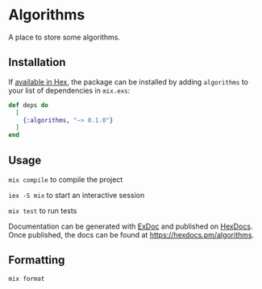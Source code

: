 # Algorithms

A place to store some algorithms.

## Installation

If [available in Hex](https://hex.pm/docs/publish), the package can be installed
by adding `algorithms` to your list of dependencies in `mix.exs`:

```elixir
def deps do
  [
    {:algorithms, "~> 0.1.0"}
  ]
end
```

## Usage

`mix compile` to compile the project

`iex -S mix` to start an interactive session

`mix test` to run tests

Documentation can be generated with [ExDoc](https://github.com/elixir-lang/ex_doc)
and published on [HexDocs](https://hexdocs.pm). Once published, the docs can
be found at <https://hexdocs.pm/algorithms>.

## Formatting

`mix format`
